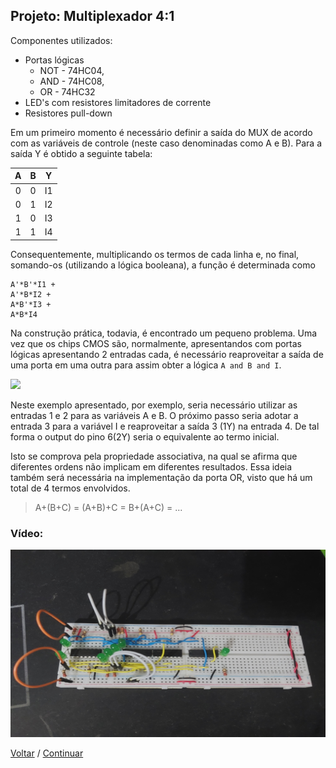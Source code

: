 ## **Projeto: Multiplexador 4:1**

Componentes utilizados:

- Portas lógicas
  -  NOT - 74HC04, 
  -  AND - 74HC08, 
  -  OR - 74HC32
- LED's com resistores limitadores de corrente
- Resistores pull-down

Em um primeiro momento é necessário definir a saída do MUX de acordo com as variáveis de controle (neste caso denominadas como A e B). Para a saída Y é obtido a seguinte tabela:

|A|B|Y|
|:---:|:---:|:---:|
|0|0|I1|
|0|1|I2|
|1|0|I3|
|1|1|I4|

Consequentemente, multiplicando os termos de cada linha e, no final, somando-os (utilizando a lógica booleana), a função é determinada como

```
A'*B'*I1 +
A'*B*I2 + 
A*B'*I3 + 
A*B*I4
```

Na construção prática, todavia, é encontrado um pequeno problema. Uma vez que os chips CMOS são, normalmente, apresentandos com portas lógicas apresentando 2 entradas cada, é necessário reaproveitar a saída de uma porta em uma outra para assim obter a lógica `A and B and I`.

<img src="https://www.technobotsonline.com/images/detailed/5/Ext-2201-008.jpg">

Neste exemplo apresentado, por exemplo, seria necessário utilizar as entradas 1 e 2 para as variáveis A e B. O próximo passo seria adotar a entrada 3 para a variável I e reaproveitar a saída 3 (1Y) na entrada 4. De tal forma o output do pino 6(2Y) seria o equivalente ao termo inicial.

Isto se comprova pela propriedade associativa, na qual se afirma que diferentes ordens não implicam em diferentes resultados. Essa ideia também será necessária na implementação da porta OR, visto que há um total de 4 termos envolvidos.
> A+(B+C) = (A+B)+C = B+(A+C) = ...

### **Vídeo:**

<a href="https://youtu.be/57M8JSciI5A">
    <img src="../img/MultiplexadorMiniatura.jpg" width="540" height="300" alt="Registrador de 3 Bits">
</a>

[Voltar](21-ClockRegistrador.md) / [Continuar](22-Mux4p1.md)